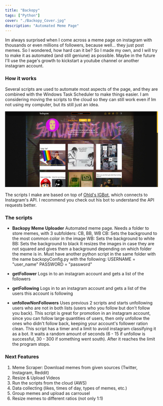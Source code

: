 ```yaml
---
title: "Backopy"
tags: ["Python"]
cover: "./Backopy_Cover.jpg"
description: "Automated Meme Page"
---
```

Im always surprised when I come across a meme page on instagram with thousands or even millions of followers, because well... they just post memes. So I wondered, how hard can it be? So I made my own, and I will try to make it as automated (and still geniune) as possible. Maybe in the future I'll use the page's growth to kickstart a youtube channel or another instagram account.


### How it works
Several scripts are used to automate most aspects of the page, and they are combined with the Windows Task Scheduler to make things easier. I am considering moving the scripts to the cloud so they can still work even if Im not using my computer, but its still just an idea.

![Instagram Page for Backopy](./BackopyInstagram.png)

The scripts I make are based on top of [Ohld's IGBot](https://github.com/ohld/igbot), which connects to Instagram's API. I recommend you check out his bot to understand the API requests better.

### The scripts
- __Backopy Meme Uploader__
Automated meme page. Needs a folder to store memes, with 3 subfolders: CB, BB, WB
  CB: Sets the background to the most common color in the image
  WB: Sets the background to white
  BB: Sets the background to black
It resizes the images in case they are not squared and gives them a background depending on which folder the meme is in.
Must have another python script in the same folder with the name backopyConfig.py with the following:
USERNAME = "user_name"
PASSWORD = "password"

- __getFollower__
Logs in to an instagram account and gets a list of the followers

- __getFollowing__
Logs in to an instagram account and gets a list of the users this account is following

- __unfollowNonFollowers__
Uses previous 2 scripts and starts unfollowing users who are not in both lists (users who you follow but don't follow you back). This script is great for promotion in an instagram account, since you can follow large quantities of users, then only unfollow the ones who didn't follow back, keeping your account's follower ration clean.
This script has a timer and a limit to avoid instagram classifying it as a bot. It waits a random amount of seconds (6 - 15 if unfollow is successful, 30 - 300 if something went south). After it reaches the limit the program stops.

### Next Features
1. Meme Scraper: Download memes from given sources (Twitter, Instagram, Reddit)
2. Resize & Upload Videos
3. Run the scripts from the cloud (AWS)
4. Data collecting (likes, times of day, types of memes, etc.)
5. Group memes and upload as carrousel
6. Resize memes to different ratios (not only 1:1)